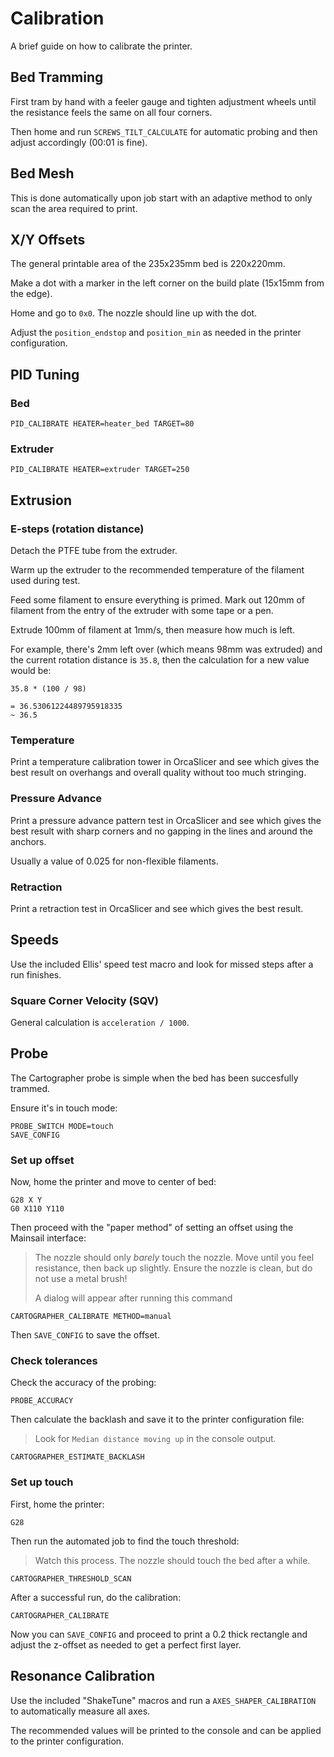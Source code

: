 # Calibration

A brief guide on how to calibrate the printer.

## Bed Tramming

First tram by hand with a feeler gauge and tighten adjustment wheels until the resistance feels the same on all four corners.

Then home and run `SCREWS_TILT_CALCULATE` for automatic probing and then adjust accordingly (00:01 is fine).

## Bed Mesh

This is done automatically upon job start with an adaptive method to only scan the area required to print.

## X/Y Offsets

The general printable area of the 235x235mm bed is 220x220mm.

Make a dot with a marker in the left corner on the build plate (15x15mm from the edge).

Home and go to `0x0`. The nozzle should line up with the dot.

Adjust the `position_endstop` and `position_min` as needed in the printer configuration.

## PID Tuning

### Bed

```
PID_CALIBRATE HEATER=heater_bed TARGET=80
```

### Extruder

```
PID_CALIBRATE HEATER=extruder TARGET=250
```

## Extrusion

### E-steps (rotation distance)

Detach the PTFE tube from the extruder.

Warm up the extruder to the recommended temperature of the filament used during test.

Feed some filament to ensure everything is primed. Mark out 120mm of filament from the entry of the extruder
with some tape or a pen.

Extrude 100mm of filament at 1mm/s, then measure how much is left.

For example, there's 2mm left over (which means 98mm was extruded) and the current rotation distance is `35.8`, then the
calculation for a new value would be:

```
35.8 * (100 / 98)

= 36.53061224489795918335
~ 36.5
```

### Temperature

Print a temperature calibration tower in OrcaSlicer and see which gives the best result
on overhangs and overall quality without too much stringing.

### Pressure Advance

Print a pressure advance pattern test in OrcaSlicer and see which gives the best result
with sharp corners and no gapping in the lines and around the anchors.

Usually a value of 0.025 for non-flexible filaments.

### Retraction

Print a retraction test in OrcaSlicer and see which gives the best result.

## Speeds

Use the included Ellis' speed test macro and look for missed steps after a run finishes.

### Square Corner Velocity (SQV)

General calculation is `acceleration / 1000`.

## Probe

The Cartographer probe is simple when the bed has been succesfully trammed.

Ensure it's in touch mode:

```gcode
PROBE_SWITCH MODE=touch
SAVE_CONFIG
```

### Set up offset

Now, home the printer and move to center of bed:

```gcode
G28 X Y
G0 X110 Y110
```

Then proceed with the "paper method" of setting an offset using the Mainsail interface:

> The nozzle should only *barely* touch the nozzle. Move until you feel resistance, then back up slightly.
> Ensure the nozzle is clean, but do not use a metal brush!
>
> A dialog will appear after running this command

```gcode
CARTOGRAPHER_CALIBRATE METHOD=manual
```

Then `SAVE_CONFIG` to save the offset.

### Check tolerances

Check the accuracy of the probing:

```gcode
PROBE_ACCURACY
```

Then calculate the backlash and save it to the printer configuration file:

> Look for `Median distance moving up` in the console output.

```gcode
CARTOGRAPHER_ESTIMATE_BACKLASH
```

### Set up touch

First, home the printer:

```gcode
G28
```

Then run the automated job to find the touch threshold:

> Watch this process. The nozzle should touch the bed after a while.

```gcode
CARTOGRAPHER_THRESHOLD_SCAN
```

After a successful run, do the calibration:

```gcode
CARTOGRAPHER_CALIBRATE
```

Now you can `SAVE_CONFIG` and proceed to print a 0.2 thick rectangle and adjust the z-offset as needed
to get a perfect first layer.

## Resonance Calibration

Use the included "ShakeTune" macros and run a `AXES_SHAPER_CALIBRATION` to automatically measure all axes.

The recommended values will be printed to the console and can be applied to the printer configuration.
